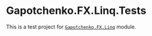﻿# Gapotchenko.FX.Linq.Tests

This is a test project for [`Gapotchenko.FX.Linq`](../../Gapotchenko.FX.Linq) module.
